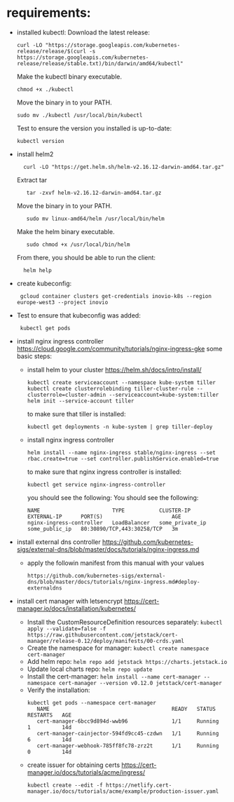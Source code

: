 

# requirements:
 - installed kubectl:
    Download the latest release:
    ```
    curl -LO "https://storage.googleapis.com/kubernetes-release/release/$(curl -s https://storage.googleapis.com/kubernetes-release/release/stable.txt)/bin/darwin/amd64/kubectl"
   ```   
    Make the kubectl binary executable.
    ```
    chmod +x ./kubectl
    ```
    Move the binary in to your PATH.
    ```
    sudo mv ./kubectl /usr/local/bin/kubectl
    ```
    Test to ensure the version you installed is up-to-date:
    ```
    kubectl version
   ```
- install helm2
   ```
     curl -LO "https://get.helm.sh/helm-v2.16.12-darwin-amd64.tar.gz" 
   ```
  Extract tar
  ```
     tar -zxvf helm-v2.16.12-darwin-amd64.tar.gz
  ```
  Move the binary in to your PATH.
  ```
     sudo mv linux-amd64/helm /usr/local/bin/helm
  ```
  Make the helm binary executable.
  ```
     sudo chmod +x /usr/local/bin/helm
  ```
     From there, you should be able to run the client:
   ``` 
     helm help
   ```
  
- create kubeconfig:
   ```
    gcloud container clusters get-credentials inovio-k8s --region europe-west3 --project inovio
   ```
- Test to ensure that kubeconfig was added:
   ```
    kubectl get pods
  ```  
 - install nginx ingress controller https://cloud.google.com/community/tutorials/nginx-ingress-gke
   some basic steps:
    * install helm to your cluster https://helm.sh/docs/intro/install/
       ```
       kubectl create serviceaccount --namespace kube-system tiller
       kubectl create clusterrolebinding tiller-cluster-rule --clusterrole=cluster-admin --serviceaccount=kube-system:tiller
       helm init --service-account tiller
       ```
       to make sure that tiller is installed:
       	```
       	kubectl get deployments -n kube-system | grep tiller-deploy
       	```
    * install nginx ingress controller
      	```
      	helm install --name nginx-ingress stable/nginx-ingress --set rbac.create=true --set controller.publishService.enabled=true
      	```
      to make sure that nginx ingress controller is installed:
      	```
      	kubectl get service nginx-ingress-controller
      	```
      you should see the following:
      	You should see the following:
		```
		NAME                       TYPE           CLUSTER-IP     EXTERNAL-IP      PORT(S)                      AGE
		nginx-ingress-controller   LoadBalancer   some_private_ip some_public_ip   80:30890/TCP,443:30258/TCP   3m
		```
 - install external dns controller https://github.com/kubernetes-sigs/external-dns/blob/master/docs/tutorials/nginx-ingress.md
 	* apply the followin manifest from this manual with your values
 	  ```
 	  https://github.com/kubernetes-sigs/external-dns/blob/master/docs/tutorials/nginx-ingress.md#deploy-externaldns
      ```

- install cert manager with letsencrypt https://cert-manager.io/docs/installation/kubernetes/

	*    Install the CustomResourceDefinition resources separately:
	    ```
	     kubectl apply --validate=false -f https://raw.githubusercontent.com/jetstack/cert-manager/release-0.12/deploy/manifests/00-crds.yaml
	    ```
	*    Create the namespace for manager:
	    ```
	    kubectl create namespace cert-manager
	    ```
	*    Add helm repo:
	    ```
	    helm repo add jetstack https://charts.jetstack.io
	    ```
	*    Update local charts repo:
	    ```
	    helm repo update
	    ```
	*    Install the cert-manager:
	    ```
	    helm install --name cert-manager --namespace cert-manager --version v0.12.0 jetstack/cert-manager
	    ```
	*   Verify the installation:
	    ```
	    kubectl get pods --namespace cert-manager
		   NAME                                       READY   STATUS    RESTARTS   AGE
		   cert-manager-6bcc9d894d-wwb96              1/1     Running   1          14d
		   cert-manager-cainjector-594fd9cc45-czdwn   1/1     Running   6          14d
		   cert-manager-webhook-785ff8fc78-zrz2t      1/1     Running   0          14d
		```
 	* create issuer for obtaining certs https://cert-manager.io/docs/tutorials/acme/ingress/
 		```
 		kubectl create --edit -f https://netlify.cert-manager.io/docs/tutorials/acme/example/production-issuer.yaml
 		```









